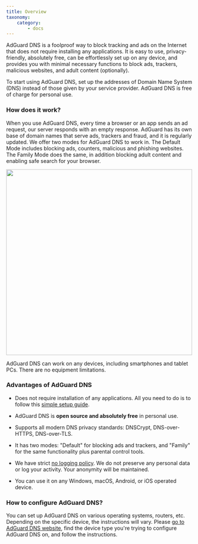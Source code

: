 ```yaml
---
title: Overview
taxonomy:
    category:
        - docs
---
```


AdGuard DNS is a foolproof way to block tracking and ads on the Internet that does not require installing any applications. It is easy to use, privacy-friendly, absolutely free, can be effortlessly set up on any device, and provides you with minimal necessary functions to block ads, trackers, malicious websites, and adult content (optionally).

To start using AdGuard DNS, set up the addresses of Domain Name System (DNS) instead of those given by your service provider. AdGuard DNS is free of charge for personal use.

### How does it work?

When you use AdGuard DNS, every time a browser or an app sends an ad request, our server responds with an empty response. AdGuard has its own base of domain names that serve ads, trackers and fraud, and it is regularly updated. We offer two modes for AdGuard DNS to work in. The Default Mode includes blocking ads, counters, malicious and phishing websites. The Family Mode does the same, in addition blocking adult content and enabling safe search for your browser.

<img src="https://cdn.adguard.com/public/Adguard/kb/PicturesEN/dnsexplanation.png" width="500">

AdGuard DNS can work on any devices, including smartphones and tablet PCs. There are no equipment limitations.

### Advantages of AdGuard DNS

* Does not require installation of any applications. All you need to do is to follow this [simple setup guide](https://kb.adguard.com/en/dns/setup-guide).

* AdGuard DNS is **open source and absolutely free** in personal use.

* Supports all modern DNS privacy standards: DNSCrypt, DNS-over-HTTPS, DNS-over-TLS. 

* It has two modes: "Default" for blocking ads and trackers, and "Family" for the same functionality plus parental control tools.
 
* We have strict [no logging policy](https://adguard.com/en/privacy/dns.html). We do not preserve any personal data or log your activity. Your anonymity will be maintained.

* You can use it on any Windows, macOS, Android, or iOS operated device.

### How to configure AdGuard DNS?

You can set up AdGuard DNS on various operating systems, routers, etc. Depending on the specific device, the instructions will vary. Please [go to AdGuard DNS website](https://adguard-dns.com/public-dns.html), find the device type you're trying to configure AdGuard DNS on, and follow the instructions.